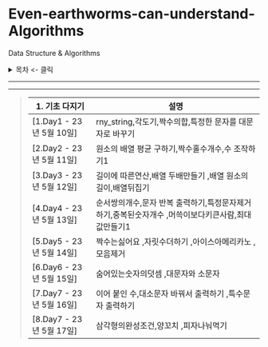 # Even-earthworms-can-understand-Algorithms

Data Structure &amp; Algorithms

<details>
<summary>목차 <- 클릭</summary>

### - 1. 기초 다지기

</details>

***

***
> | 1. 기초 다지기             | 설명                                                    
> |-----------------------|-------------------------------------------------------|
> | [1.Day1 - 23년 5월 10일] | rny_string,각도기,짝수의합,특정한 문자를 대문자로 바꾸기                  |
> | [2.Day2 - 23년 5월 11일] | 원소의 배열 평균 구하기,짝수홀수개수,수 조작하기1                          |
> | [3.Day3 - 23년 5월 12일] | 길이에 따른연산,배열 두배만들기 ,배열 원소의 길이,배열뒤집기                    |
> | [4.Day4 - 23년 5월 13일] | 순서쌍의개수,문자 반복 출력하기,특정문자제거하기,중복된숫자개수 ,머쓱이보다키큰사람,최대값만들기1 |
> | [5.Day5 - 23년 5월 14일] | 짝수는싫어요 ,자릿수더하기 ,아이스아메리카노  ,모음제거                       |
> | [6.Day6 - 23년 5월 15일] | 숨어있는숫자의덧셈 ,대문자와 소문자                                   |
> | [7.Day7 - 23년 5월 16일] | 이어 붙인 수,대소문자 바꿔서 출력하기  ,특수문자 출력하기                     |
> | [8.Day7 - 23년 5월 17일] |  삼각형의완성조건,양꼬치 ,피자나눠먹기                  |